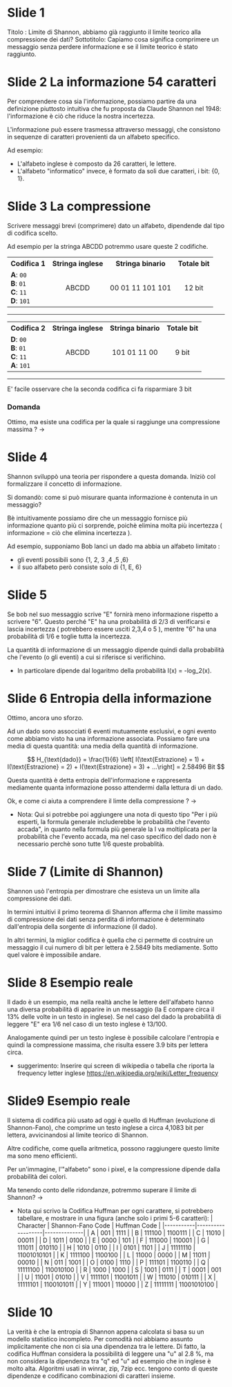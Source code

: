 # Slide 1

Titolo : Limite di Shannon, abbiamo già raggiunto il limite teorico alla compressione dei dati?
Sottotitolo: Capiamo cosa significa comprimere un messaggio senza perdere informazione e se il limite teorico è stato raggiunto.

# Slide 2 La informazione 54 caratteri

Per comprendere cosa sia l'informazione, possiamo partire da una definizione piuttosto intuitiva che fu proposta da Claude Shannon nel 1948: l'informazione è ciò che riduce la nostra incertezza.

L'informazione può essere trasmessa attraverso messaggi, che consistono in sequenze di caratteri provenienti da un alfabeto specifico.

Ad esempio:

- L'alfabeto inglese è composto da 26 caratteri, le lettere.
- L'alfabeto "informatico" invece, è formato da soli due caratteri, i bit: {0, 1}.


# Slide 3 La compressione

Scrivere messaggi brevi (comprimere) dato un alfabeto, dipendende dal tipo di codifica scelto.

Ad esempio per la stringa ABCDD potremmo usare queste 2 codifiche.

<table>
<tr>
  <th style="text-align:left;">Codifica 1</th>
  <th style="text-align:center;">Stringa inglese</th>
 <th style="text-align:center;">Stringa binario</th>
  <th style="text-align:center;">Totale bit</th>
</tr>
  <td>
    <strong>A</strong>: <code>00</code><br>
    <strong>B</strong>: <code>01</code><br>
    <strong>C</strong>: <code>11</code><br>
    <strong>D</strong>: <code>101</code>
  </td>
  <td style="text-align:center;">
    ABCDD<br>
  </td>
 <td style="text-align:center;">
    00 01 11 101 101<br>
  </td>
 
  <td style="text-align:center;">
    12 bit
  </td>
</tr>
</table>

---


<table>
<tr>
  <th style="text-align:left;">Codifica 2</th>
  <th style="text-align:center;">Stringa inglese</th>
 <th style="text-align:center;">Stringa binario</th>
  <th style="text-align:center;">Totale bit</th>
</tr>
  <td>
    <strong>D</strong>: <code>00</code><br>
    <strong>B</strong>: <code>01</code><br>
    <strong>C</strong>: <code>11</code><br>
    <strong>A</strong>: <code>101</code>
  </td>
  <td style="text-align:center;">
    ABCDD <br>
  </td> 
 <td style="text-align:center;">
    101 01 11 00<br>
  </td>
  <td style="text-align:center;">
    9 bit
  </td>
</tr>
</table>


---

E' facile osservare che la seconda codifica ci fa risparmiare 3 bit

### Domanda

Ottimo, ma esiste una codifica per la quale si raggiunge una compressione massima ? ->

# Slide 4

Shannon sviluppò una teoria per rispondere a questa domanda. Iniziò col formalizzare il concetto di informazione. 

Si domandò: come si può misurare quanta informazione è contenuta in un messaggio?

Bè intuitivamente possiamo dire che un messaggio fornisce più informazione quanto più ci sorprende, poichè elimina molta più incertezza ( informazione = ciò che elimina incertezza ).

Ad esempio, supponiamo Bob lanci un dado ma abbia un alfabeto limitato :

- gli eventi possibili sono {1, 2, 3 ,4 ,5 ,6}
- il suo alfabeto però consiste solo di {1, E, 6}


# Slide 5
Se bob nel suo messaggio scrive "E" fornirà meno informazione rispetto a scrivere "6". Questo perché "E" ha una probabilità di 2/3 di verificarsi e lascia incertezza ( potrebbero essere usciti 2,3,4 o 5 ), mentre "6" ha una probabilità di 1/6 e toglie tutta la incertezza.

La quantità di informazione di un messaggio dipende quindi dalla probabilità che l'evento (o gli eventi) a cui si riferisce si verifichino.

- In particolare dipende dal logaritmo della probabilità I(x) = -log_2(x).

# Slide 6 Entropia della informazione

Ottimo, ancora uno sforzo. 

Ad un dado sono assocciati 6 eventi mutuamente esclusivi, e ogni evento come abbiamo visto ha una informazione associata. Possiamo fare una media di questa quantità: una media della quantità di informazione.

$$
H_{\text{dado}} = \frac{1}{6} \left[ I(\text{Estrazione} = 1) + I(\text{Estrazione} = 2) + I(\text{Estrazione} = 3) + ...\right] = 2.58496 Bit
$$

Questa quantità è detta entropia dell'informazione e rappresenta mediamente quanta informazione posso attendermi dalla lettura di un dado.

Ok, e come ci aiuta a comprendere il limte della compressione ? ->

- Nota: Qui si potrebbe poi aggiungere una nota di questo tipo "Per i più esperti, la formula generale includerebbe le probabilità che l'evento accada", in quanto nella formula più generale la I va moltiplicata per la probabilità che l'evento accada, ma nel caso specifico del dado non è necessario perchè sono tutte 1/6 queste probablità. 



# Slide 7 (Limite di Shannon)

Shannon usò l'entropia per dimostrare che esisteva un un limite alla compressione dei dati. 

In termini intuitivi il primo teorema di Shannon afferma che il limite massimo di compressione dei dati senza perdita di informazione è determinato dall'entropia della sorgente di informazione (il dado). 

In altri termini, la miglior codifica è quella che ci permette di costruire un messaggio il cui numero di bit per lettera è 2.5849 bits mediamente. Sotto quel valore è impossibile andare.


# Slide 8 Esempio reale

Il dado è un esempio, ma nella realtà anche le lettere dell'alfabeto hanno una diversa probabilità di apparire in un messaggio (la E compare circa il 13% delle volte in un testo in inglese).
Se nel caso del dado la probabilità di leggere "E" era 1/6 nel caso di un testo inglese è 13/100.

Analogamente quindi per un testo inglese è possibile calcolare l'entropia e quindi la compressione massima, che risulta essere 3.9 bits per lettera circa. 

- suggerimento: Inserire qui screen di wikipedia o tabella che riporta la frequency letter inglese https://en.wikipedia.org/wiki/Letter_frequency 

# Slide9 Esempio reale

Il sistema di codifica più usato ad oggi è quello di Huffman (evoluzione di Shannon-Fano), che comprime un testo inglese a circa 4,1083 bit per lettera, avvicinandosi al limite teorico di Shannon.

Altre codifiche, come quella aritmetica, possono raggiungere questo limite ma sono meno efficienti. 

Per un'immagine, l'"alfabeto" sono i pixel, e la compressione dipende dalla probabilità dei colori.

Ma tenendo conto delle ridondanze, potremmo superare il limite di Shannon? ->

- Nota qui scrivo la Codifica Huffman per ogni carattere, si potrebbero tabellare, e mostrare in una figura (anche solo i primi 5-6 caratteri):
| Character | Shannon-Fano Code | Huffman Code |
|-----------|-------------------|--------------|
| A         | 001               | 1111         |
| B         | 111100            | 1100111      |
| C         | 11010             | 00011        |
| D         | 1011              | 0100         |
| E         | 0000              | 101          |
| F         | 111000            | 110001       |
| G         | 111011            | 010110       |
| H         | 1010              | 0110         |
| I         | 0101              | 1101         |
| J         | 11111110          | 11001010101  |
| K         | 1111100           | 1100100      |
| L         | 11000             | 0000         |
| M         | 11011             | 00010        |
| N         | 011               | 1001         |
| O         | 0100              | 1110         |
| P         | 111101            | 1100110      |
| Q         | 11111100          | 110010100    |
| R         | 1000              | 1000         |
| S         | 1001              | 0111         |
| T         | 0001              | 001          |
| U         | 11001             | 01010        |
| V         | 1111101           | 11001011     |
| W         | 111010            | 010111       |
| X         | 11111101          | 1100101011   |
| Y         | 111001            | 110000       |
| Z         | 11111111          | 11001010100  |



# Slide 10

La verità è che la entropia di Shannon appena calcolata si basa su un modello statistico incompleto. Per comodità noi abbiamo assunto implicitamente che non ci sia una dipendenza tra le lettere. Di fatto, la codifica Huffman considera la possibilità di leggere una "u" al 2.8 %, ma non considera la dipendenza tra "q" ed "u" ad esempio che in inglese è molto alta. Algoritmi usati in winrar, zip, 7zip ecc. tengono conto di queste dipendenze e codificano combinazioni di caratteri insieme.

 
